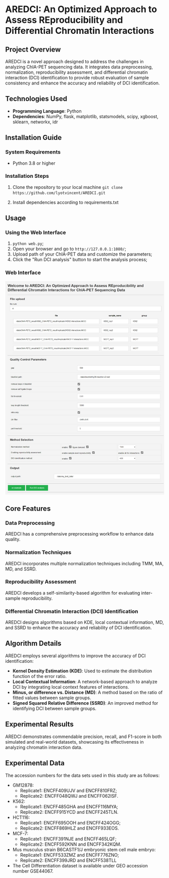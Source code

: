 # AREDCI: An Optimized Approach to Assess REproducibility and Differential Chromatin Interactions

## Project Overview
AREDCI is a novel approach designed to address the challenges in analyzing ChIA-PET sequencing data. It integrates data preprocessing, normalization, reproducibility assessment, and differential chromatin interaction (DCI) identification to provide robust evaluation of sample consistency and enhance the accuracy and reliability of DCI identification.

## Technologies Used
- **Programming Language**: Python
- **Dependencies**: NumPy, flask, matplotlib, statsmodels, scipy, xgboost, sklearn, networkx, idr

## Installation Guide
### System Requirements
- Python 3.8 or higher

### Installation Steps
1. Clone the repository to your local machine
`git clone https://github.com/lyotvincent/AREDCI.git`

2. Install dependencies according to requirements.txt

## Usage
### Using the Web Interface
1. `python web.py`;
2. Open your browser and go to `http://127.0.0.1:1080/`;
3. Upload path of your ChIA-PET data and customize the parameters;
4. Click the "Run DCI analysis" button to start the analysis process;

### Web Interface
![Web Interface Screenshot](/static/images//web_interface.jpeg)

## Core Features
### Data Preprocessing
AREDCI has a comprehensive preprocessing workflow to enhance data quality.

### Normalization Techniques
AREDCI incorporates multiple normalization techniques including TMM, MA, MD, and SSRD.

### Reproducibility Assessment
AREDCI develops a self-similarity-based algorithm for evaluating inter-sample reproducibility.

### Differential Chromatin Interaction (DCI) Identification
AREDCI designs algorithms based on KDE, local contextual information, MD, and SSRD to enhance the accuracy and reliability of DCI identification.

## Algorithm Details
AREDCI employs several algorithms to improve the accuracy of DCI identification:
- **Kernel Density Estimation (KDE)**: Used to estimate the distribution function of the error ratio.
- **Local Contextual Information**: A network-based approach to analyze DCI by integrating local context features of interactions.
- **Minus, or difference vs. Distance (MD)**: A method based on the ratio of fitted values between sample groups.
- **Signed Squared Relative Difference (SSRD)**: An improved method for identifying DCI between sample groups.

## Experimental Results
AREDCI demonstrates commendable precision, recall, and F1-score in both simulated and real-world datasets, showcasing its effectiveness in analyzing chromatin interaction data.

## Experimental Data
The accession numbers for the data sets used in this study are as follows:  
* GM12878:
  - Replicate1: ENCFF409UJV and ENCFF810FRZ;
  - Replicate2: ENCFF048QWJ and ENCFF062ISF.  
* K562:
  - Replicate1: ENCFF485GHA and ENCFF116MYA;
  - Replicate2: ENCFF915YCD and ENCFF245TLN.  
* HCT116:
  - Replicate1: ENCFF695OOH and ENCFF424OGG;
  - Replicate2: ENCFF869HLZ and ENCFF933EOS.  
* MCF-7:
  - Replicate1: ENCFF391NJE and ENCFF465LQF;
  - Replicate2: ENCFF592KNN and ENCFF342KQM.  
* Mus musculus strain B6CASTF1/J embryonic stem cell male embryo:
  - Replicate1: ENCFF533ZMZ and ENCFF776ZNO;
  - Replicate2: ENCFF399JRD and ENCFF538TLL  
* The Cell Differentiation dataset is available under GEO accession number GSE44067.  